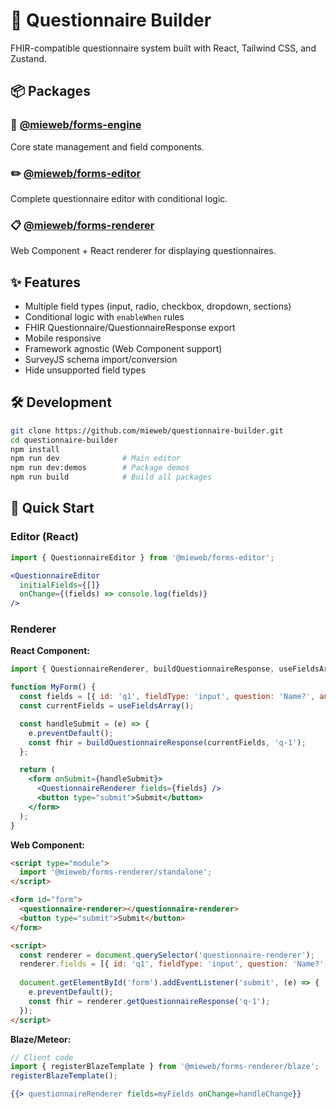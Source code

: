 # 📝 Questionnaire Builder

FHIR-compatible questionnaire system built with React, Tailwind CSS, and Zustand.

## 📦 Packages

### 🔧 [@mieweb/forms-engine](./packages/forms-engine)
Core state management and field components.

### ✏️ [@mieweb/forms-editor](./packages/forms-editor)
Complete questionnaire editor with conditional logic.

### 📋 [@mieweb/forms-renderer](./packages/forms-renderer)
Web Component + React renderer for displaying questionnaires.

## ✨ Features

- Multiple field types (input, radio, checkbox, dropdown, sections)
- Conditional logic with `enableWhen` rules
- FHIR Questionnaire/QuestionnaireResponse export
- Mobile responsive
- Framework agnostic (Web Component support)
- SurveyJS schema import/conversion
- Hide unsupported field types

## 🛠️ Development

```bash
git clone https://github.com/mieweb/questionnaire-builder.git
cd questionnaire-builder
npm install
npm run dev              # Main editor
npm run dev:demos        # Package demos
npm run build            # Build all packages
```

## 🚀 Quick Start

### Editor (React)
```jsx
import { QuestionnaireEditor } from '@mieweb/forms-editor';

<QuestionnaireEditor 
  initialFields={[]} 
  onChange={(fields) => console.log(fields)} 
/>
```

### Renderer

**React Component:**
```jsx
import { QuestionnaireRenderer, buildQuestionnaireResponse, useFieldsArray } from '@mieweb/forms-renderer';

function MyForm() {
  const fields = [{ id: 'q1', fieldType: 'input', question: 'Name?', answer: '' }];
  const currentFields = useFieldsArray();

  const handleSubmit = (e) => {
    e.preventDefault();
    const fhir = buildQuestionnaireResponse(currentFields, 'q-1');
  };

  return (
    <form onSubmit={handleSubmit}>
      <QuestionnaireRenderer fields={fields} />
      <button type="submit">Submit</button>
    </form>
  );
}
```

**Web Component:**
```html
<script type="module">
  import '@mieweb/forms-renderer/standalone';
</script>

<form id="form">
  <questionnaire-renderer></questionnaire-renderer>
  <button type="submit">Submit</button>
</form>

<script>
  const renderer = document.querySelector('questionnaire-renderer');
  renderer.fields = [{ id: 'q1', fieldType: 'input', question: 'Name?', answer: '' }];
  
  document.getElementById('form').addEventListener('submit', (e) => {
    e.preventDefault();
    const fhir = renderer.getQuestionnaireResponse('q-1');
  });
</script>
```

**Blaze/Meteor:**
```javascript
// Client code
import { registerBlazeTemplate } from '@mieweb/forms-renderer/blaze';
registerBlazeTemplate();
```
```handlebars
{{> questionnaireRenderer fields=myFields onChange=handleChange}}
```